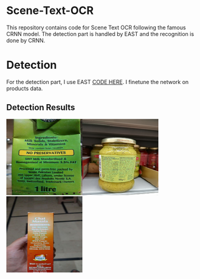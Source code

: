 # Scene-Text-OCR
This repository contains code for Scene Text OCR following the famous CRNN model. The detection part is handled by EAST and the recognition is done by CRNN.

# Detection

For the detection part, I use EAST <a href="https://github.com/argman/EAST">CODE HERE</a>. I finetune the network on products data.

## Detection Results

<div class="image123">
    <div class="imageContainer" style="float: left;">
        <img src="/imgs/4.jpg" height="200" width="200" />
    </div>
    <div class="imageContainer">
        <img class="middle-img" src="/imgs/5.jpg"/ height="200" width="200" />
    </div>
    <div class="imageContainer">    
        <img src="/imgs/6.jpg"/ height="200" width="200"/>
    </div>
</div>
